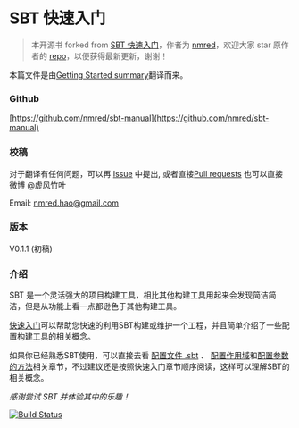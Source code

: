 # SBT 快速入门

> 本开源书 forked from [SBT 快速入门](https://github.com/nmred/sbt-manual)，作者为 [nmred](https://github.com/nmred)，欢迎大家 star 原作者的 [repo](https://github.com/nmred/sbt-manual)，以便获得最新更新，谢谢！

本篇文件是由[Getting Started summary](http://www.scala-sbt.org/0.13/tutorial/index.html)翻译而来。

### Github

[https://github.com/nmred/sbt-manual](https://github.com/nmred/sbt-manual)

### 校稿

对于翻译有任何问题，可以再 [Issue](https://github.com/nmred/sbt-manual/issues) 中提出, 或者直接[Pull requests](https://github.com/nmred/sbt-manual/pulls)
也可以直接微博 @虚风竹叶

Email: nmred.hao@gmail.com

### 版本

V0.1.1 (初稿)

### 介绍

 SBT 是一个灵活强大的项目构建工具，相比其他构建工具用起来会发现简洁简洁，但是从功能上看一点都逊色于其他构建工具。

 [快速入门](/)可以帮助您快速的利用SBT构建或维护一个工程，并且简单介绍了一些配置构建工具的相关概念。

 如果你已经熟悉SBT使用，可以直接去看 [配置文件 .sbt](build_define.html) 、 [配置作用域](scope.html)和[配置参数的方法](kind_setting.html)相关章节，不过建议还是按照快速入门章节顺序阅读，这样可以理解SBT的相关概念。

*感谢尝试 SBT 并体验其中的乐趣！*

[![Build Status](https://www.gitbook.io/button/status/book/nmred/sbt-manual)](https://www.gitbook.io/book/nmred/sbt-manual/activity)
